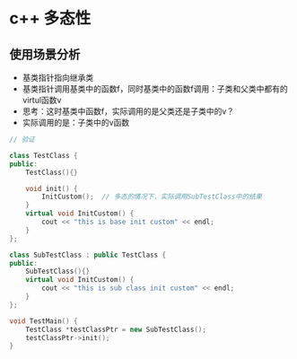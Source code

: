 
# c++ 多态性


## 使用场景分析

- 基类指针指向继承类
- 基类指针调用基类中的函数f，同时基类中的函数f调用：子类和父类中都有的virtul函数v
- 思考：这时基类中函数f，实际调用的是父类还是子类中的v？
-  实际调用的是：子类中的v函数


``` c++
// 验证

class TestClass {
public:
    TestClass(){}

    void init() {
        InitCustom();  // 多态的情况下，实际调用SubTestClass中的结果
    }
    virtual void InitCustom() {
        cout << "this is base init custom" << endl;
    }
};

class SubTestClass : public TestClass {
public:
    SubTestClass(){}
    virtual void InitCustom() {
        cout << "this is sub class init custom" << endl;
    }
};

void TestMain() {
    TestClass *testClassPtr = new SubTestClass();
    testClassPtr->init();
}

```




